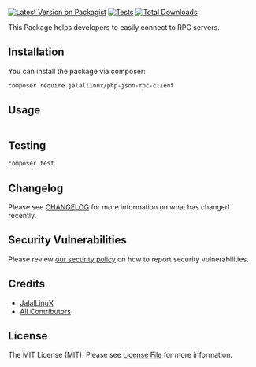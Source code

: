 [![Latest Version on Packagist](https://img.shields.io/packagist/v/jalallinux/php-json-rpc-client.svg?style=flat-square)](https://packagist.org/packages/jalallinux/php-json-rpc-client)
[![Tests](https://github.com/jalallinux/php-json-rpc-client/actions/workflows/run-tests.yml/badge.svg?branch=main)](https://github.com/jalallinux/php-json-rpc-client/actions/workflows/run-tests.yml)
[![Total Downloads](https://img.shields.io/packagist/dt/jalallinux/php-json-rpc-client.svg?style=flat-square)](https://packagist.org/packages/jalallinux/php-json-rpc-client)

This Package helps developers to easily connect to RPC servers.

## Installation

You can install the package via composer:

```bash
composer require jalallinux/php-json-rpc-client
```

## Usage

```php

```

## Testing

```bash
composer test
```

## Changelog

Please see [CHANGELOG](CHANGELOG.md) for more information on what has changed recently.

## Security Vulnerabilities

Please review [our security policy](../../security/policy) on how to report security vulnerabilities.

## Credits

- [JalalLinuX](https://github.com/jalallinux)
- [All Contributors](../../contributors)

## License

The MIT License (MIT). Please see [License File](LICENSE.md) for more information.
